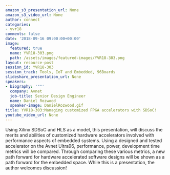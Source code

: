 ```yaml
---
amazon_s3_presentation_url: None
amazon_s3_video_url: None
author: connect
categories:
- yvr18
comments: false
date: '2018-09-16 09:00:00+00:00'
image:
  featured: true
  name: YVR18-303.png
  path: /assets/images/featured-images/YVR18-303.png
layout: resource-post
session_id: YVR18-303
session_track: Tools, IoT and Embedded, 96Boards
slideshare_presentation_url: None
speakers:
- biography: '""'
  company: Avnet
  job-title: Senior Design Engineer
  name: Daniel Rozwood
  speaker-image: DanielRozwood.gif
title: YVR18-303:Managing customized FPGA accelerators with SDSoC!
youtube_video_url: None
---
```


Using Xilinx SDSoC and HLS as a model, this presentation, will discuss the merits and abilities of customized hardware accelerators involved with performance aspects of embedded systems.  Using a designed and tested accelerator on the Avnet Ultra96, performance, power, development time metrics will be compared. Through comparing these various metrics, a new path forward for hardware accelerated software designs will be shown as a path forward for the embedded space.  While this is a presentation, the author welcomes discussion!